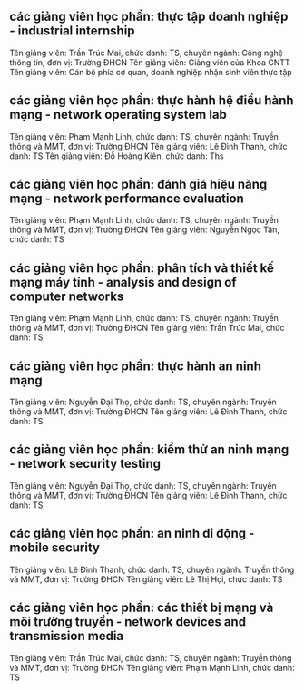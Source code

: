 ## các giảng viên học phần: thực tập doanh nghiệp - industrial internship
Tên giảng viên: Trần Trúc Mai, chức danh: TS, chuyên ngành: Công nghệ thông tin, đơn vị: Trường ĐHCN
Tên giảng viên: Giảng viên của Khoa CNTT
Tên giảng viên: Cán bộ phía cơ quan, doanh nghiệp nhận sinh viên thực tập
## các giảng viên học phần: thực hành hệ điều hành mạng - network operating system lab
Tên giảng viên: Phạm Mạnh Linh, chức danh: TS, chuyên ngành: Truyền thông và MMT, đơn vị: Trường ĐHCN
Tên giảng viên: Lê Đình Thanh, chức danh: TS
Tên giảng viên: Đỗ Hoàng Kiên, chức danh: Ths
## các giảng viên học phần: đánh giá hiệu năng mạng - network performance evaluation
Tên giảng viên: Phạm Mạnh Linh, chức danh: TS, chuyên ngành: Truyền thông và MMT, đơn vị: Trường ĐHCN
Tên giảng viên: Nguyễn Ngọc Tân, chức danh: TS
## các giảng viên học phần: phân tích và thiết kế mạng máy tính - analysis and design of computer networks
Tên giảng viên: Phạm Mạnh Linh, chức danh: TS, chuyên ngành: Truyền thông và MMT, đơn vị: Trường ĐHCN
Tên giảng viên: Trần Trúc Mai, chức danh: TS
## các giảng viên học phần: thực hành an ninh mạng
Tên giảng viên: Nguyễn Đại Thọ, chức danh: TS, chuyên ngành: Truyền thông và MMT, đơn vị: Trường ĐHCN
Tên giảng viên: Lê Đình Thanh, chức danh: TS
## các giảng viên học phần: kiểm thử an ninh mạng - network security testing
Tên giảng viên: Nguyễn Đại Thọ, chức danh: TS, chuyên ngành: Truyền thông và MMT, đơn vị: Trường ĐHCN
Tên giảng viên: Lê Đình Thanh, chức danh: TS
## các giảng viên học phần: an ninh di động - mobile security
Tên giảng viên: Lê Đình Thanh, chức danh: TS, chuyên ngành: Truyền thông và MMT, đơn vị: Trường ĐHCN
Tên giảng viên: Lê Thị Hợi, chức danh: TS
## các giảng viên học phần: các thiết bị mạng và môi trường truyền - network devices and transmission media
Tên giảng viên: Trần Trúc Mai, chức danh: TS, chuyên ngành: Truyền thông và MMT, đơn vị: Trường ĐHCN
Tên giảng viên: Phạm Mạnh Linh, chức danh: TS
